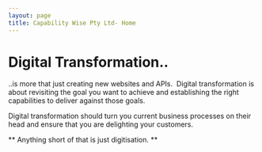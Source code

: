 ```yaml
---
layout: page
title: Capability Wise Pty Ltd- Home
---
```


# Digital Transformation..

..is more that just creating new websites and APIs.  Digital transformation is about revisiting the goal you want to achieve and establishing the right capabilities to deliver against those goals.


Digital transformation should turn you current business processes on their head and ensure that you are delighting your customers.

** Anything short of that is just digitisation. **
